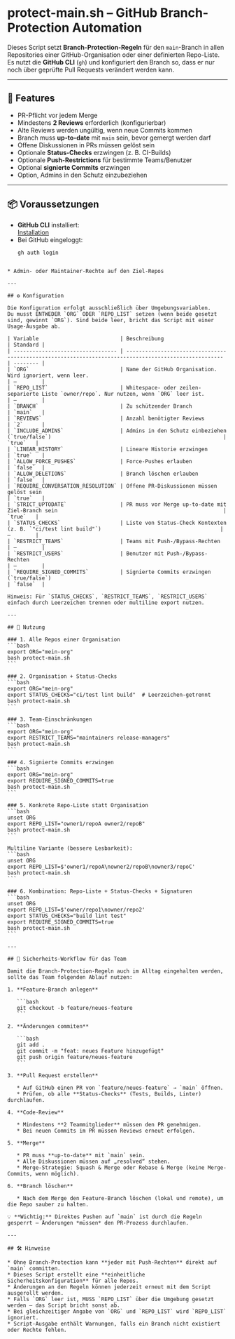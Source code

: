 # protect-main.sh – GitHub Branch-Protection Automation

Dieses Script setzt **Branch-Protection-Regeln** für den `main`-Branch in allen Repositories einer GitHub-Organisation oder einer definierten Repo-Liste.  
Es nutzt die **GitHub CLI** (`gh`) und konfiguriert den Branch so, dass er nur noch über geprüfte Pull Requests verändert werden kann.

---

## 📌 Features

- PR-Pflicht vor jedem Merge
- Mindestens **2 Reviews** erforderlich (konfigurierbar)
- Alte Reviews werden ungültig, wenn neue Commits kommen
- Branch muss **up-to-date** mit `main` sein, bevor gemergt werden darf
- Offene Diskussionen in PRs müssen gelöst sein
- Optionale **Status-Checks** erzwingen (z. B. CI-Builds)
- Optionale **Push-Restrictions** für bestimmte Teams/Benutzer
- Optional **signierte Commits** erzwingen
- Option, Admins in den Schutz einzubeziehen

---

## 📦 Voraussetzungen

- **GitHub CLI** installiert:  
  [Installation](https://cli.github.com/manual/installation)
- Bei GitHub eingeloggt:  
  ```bash
  gh auth login
````

* Admin- oder Maintainer-Rechte auf den Ziel-Repos

---

## ⚙️ Konfiguration

Die Konfiguration erfolgt ausschließlich über Umgebungsvariablen.
Du musst ENTWEDER `ORG` ODER `REPO_LIST` setzen (wenn beide gesetzt sind, gewinnt `ORG`). Sind beide leer, bricht das Script mit einer Usage-Ausgabe ab.

| Variable                          | Beschreibung                                                                                          | Standard |
| --------------------------------- | ----------------------------------------------------------------------------------------------------- | -------- |
| `ORG`                             | Name der GitHub Organisation. Wird ignoriert, wenn leer.                                              | –        |
| `REPO_LIST`                       | Whitespace- oder zeilen-separierte Liste `owner/repo`. Nur nutzen, wenn `ORG` leer ist.               | –        |
| `BRANCH`                          | Zu schützender Branch                                                                                 | `main`   |
| `REVIEWS`                         | Anzahl benötigter Reviews                                                                             | `2`      |
| `INCLUDE_ADMINS`                  | Admins in den Schutz einbeziehen (`true/false`)                                                       | `true`   |
| `LINEAR_HISTORY`                  | Lineare Historie erzwingen                                                                            | `true`   |
| `ALLOW_FORCE_PUSHES`              | Force-Pushes erlauben                                                                                 | `false`  |
| `ALLOW_DELETIONS`                 | Branch löschen erlauben                                                                               | `false`  |
| `REQUIRE_CONVERSATION_RESOLUTION` | Offene PR-Diskussionen müssen gelöst sein                                                             | `true`   |
| `STRICT_UPTODATE`                 | PR muss vor Merge up-to-date mit Ziel-Branch sein                                                     | `true`   |
| `STATUS_CHECKS`                   | Liste von Status-Check Kontexten (z. B. `"ci/test lint build"`)                                      | –        |
| `RESTRICT_TEAMS`                  | Teams mit Push-/Bypass-Rechten                                                                        | –        |
| `RESTRICT_USERS`                  | Benutzer mit Push-/Bypass-Rechten                                                                     | –        |
| `REQUIRE_SIGNED_COMMITS`          | Signierte Commits erzwingen (`true/false`)                                                            | `false`  |

Hinweis: Für `STATUS_CHECKS`, `RESTRICT_TEAMS`, `RESTRICT_USERS` einfach durch Leerzeichen trennen oder multiline export nutzen.

---

## 🚀 Nutzung

### 1. Alle Repos einer Organisation
```bash
export ORG="mein-org"
bash protect-main.sh
```

### 2. Organisation + Status-Checks
```bash
export ORG="mein-org"
export STATUS_CHECKS="ci/test lint build"  # Leerzeichen-getrennt
bash protect-main.sh
```

### 3. Team-Einschränkungen
```bash
export ORG="mein-org"
export RESTRICT_TEAMS="maintainers release-managers"
bash protect-main.sh
```

### 4. Signierte Commits erzwingen
```bash
export ORG="mein-org"
export REQUIRE_SIGNED_COMMITS=true
bash protect-main.sh
```

### 5. Konkrete Repo-Liste statt Organisation
```bash
unset ORG
export REPO_LIST="owner1/repoA owner2/repoB"
bash protect-main.sh
```

Multiline Variante (bessere Lesbarkeit):
```bash
unset ORG
export REPO_LIST=$'owner1/repoA\nowner2/repoB\nowner3/repoC'
bash protect-main.sh
```

### 6. Kombination: Repo-Liste + Status-Checks + Signaturen
```bash
unset ORG
export REPO_LIST=$'owner/repo1\nowner/repo2'
export STATUS_CHECKS="build lint test"
export REQUIRE_SIGNED_COMMITS=true
bash protect-main.sh
```

---

## 🔐 Sicherheits-Workflow für das Team

Damit die Branch-Protection-Regeln auch im Alltag eingehalten werden, sollte das Team folgenden Ablauf nutzen:

1. **Feature-Branch anlegen**

   ```bash
   git checkout -b feature/neues-feature
   ```

2. **Änderungen commiten**

   ```bash
   git add .
   git commit -m "feat: neues Feature hinzugefügt"
   git push origin feature/neues-feature
   ```

3. **Pull Request erstellen**

   * Auf GitHub einen PR von `feature/neues-feature` → `main` öffnen.
   * Prüfen, ob alle **Status-Checks** (Tests, Builds, Linter) durchlaufen.

4. **Code-Review**

   * Mindestens **2 Teammitglieder** müssen den PR genehmigen.
   * Bei neuen Commits im PR müssen Reviews erneut erfolgen.

5. **Merge**

   * PR muss **up-to-date** mit `main` sein.
   * Alle Diskussionen müssen auf „resolved“ stehen.
   * Merge-Strategie: Squash & Merge oder Rebase & Merge (keine Merge-Commits, wenn möglich).

6. **Branch löschen**

   * Nach dem Merge den Feature-Branch löschen (lokal und remote), um die Repo sauber zu halten.

💡 **Wichtig:** Direktes Pushen auf `main` ist durch die Regeln gesperrt – Änderungen *müssen* den PR-Prozess durchlaufen.

---

## 🛠 Hinweise

* Ohne Branch-Protection kann **jeder mit Push-Rechten** direkt auf `main` committen.
* Dieses Script erstellt eine **einheitliche Sicherheitskonfiguration** für alle Repos.
* Änderungen an den Regeln können jederzeit erneut mit dem Script ausgerollt werden.
* Falls `ORG` leer ist, MUSS `REPO_LIST` über die Umgebung gesetzt werden – das Script bricht sonst ab.
* Bei gleichzeitiger Angabe von `ORG` und `REPO_LIST` wird `REPO_LIST` ignoriert.
* Script-Ausgabe enthält Warnungen, falls ein Branch nicht existiert oder Rechte fehlen.
